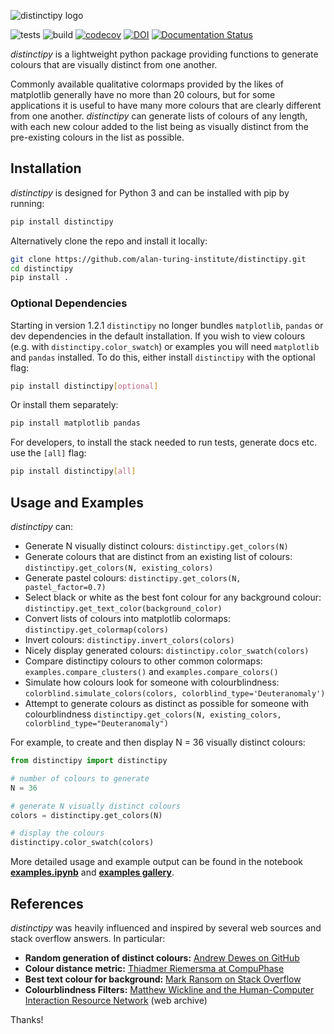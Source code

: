 ![distinctipy logo](https://raw.githubusercontent.com/alan-turing-institute/distinctipy/main/distinctipy_logo.png)


![tests](https://github.com/alan-turing-institute/distinctipy/workflows/Tests/badge.svg)
![build](https://github.com/alan-turing-institute/distinctipy/workflows/Build/badge.svg)
[![codecov](https://codecov.io/gh/alan-turing-institute/distinctipy/branch/main/graph/badge.svg)](https://codecov.io/gh/alan-turing-institute/distinctipy)
[![DOI](https://zenodo.org/badge/188444660.svg)](https://zenodo.org/badge/latestdoi/188444660)
[![Documentation Status](https://readthedocs.org/projects/distinctipy/badge/?version=latest)](https://distinctipy.readthedocs.io/en/latest/?badge=latest)

*distinctipy* is a lightweight python package providing functions to generate
colours that are visually distinct from one another.

Commonly available qualitative colormaps provided by the likes of matplotlib
generally have no more than 20 colours, but for some applications it is useful
to have many more colours that are clearly different from one another.
*distinctipy* can generate lists of colours of any length, with each new colour
added to the list being as visually distinct from the pre-existing colours in
 the list as possible.

## Installation

*distinctipy* is designed for Python 3 and can be installed with pip by running:

```python
pip install distinctipy
```

Alternatively clone the repo and install it locally:
```bash
git clone https://github.com/alan-turing-institute/distinctipy.git
cd distinctipy
pip install .
```

### Optional Dependencies

Starting in version 1.2.1 `distinctipy` no longer bundles `matplotlib`, `pandas` or dev dependencies in the default installation. If you wish to view
colours (e.g. with `distinctipy.color_swatch`) or examples you will need `matplotlib` and `pandas` installed. To do this, either install `distinctipy`
with the optional flag:
```bash
pip install distinctipy[optional]
```

Or install them separately:
```bash
pip install matplotlib pandas
```

For developers, to install the stack needed to run tests, generate docs etc. use the `[all]` flag:
```bash
pip install distinctipy[all]
```

## Usage and Examples

*distinctipy* can:
* Generate N visually distinct colours: `distinctipy.get_colors(N)`
* Generate colours that are distinct from an existing list of colours: `distinctipy.get_colors(N, existing_colors)`
* Generate pastel colours: `distinctipy.get_colors(N, pastel_factor=0.7)`
* Select black or white as the best font colour for any background colour: `distinctipy.get_text_color(background_color)`
* Convert lists of colours into matplotlib colormaps: `distinctipy.get_colormap(colors)`
* Invert colours: `distinctipy.invert_colors(colors)`
* Nicely display generated colours: `distinctipy.color_swatch(colors)`
* Compare distinctipy colours to other common colormaps: `examples.compare_clusters()` and `examples.compare_colors()`
* Simulate how colours look for someone with colourblindness: `colorblind.simulate_colors(colors, colorblind_type='Deuteranomaly')`
* Attempt to generate colours as distinct as possible for someone with colourblindness `distinctipy.get_colors(N, existing_colors, colorblind_type="Deuteranomaly")`

For example, to create and then display N = 36 visually distinct colours:

```python
from distinctipy import distinctipy

# number of colours to generate
N = 36

# generate N visually distinct colours
colors = distinctipy.get_colors(N)

# display the colours
distinctipy.color_swatch(colors)
```

More detailed usage and example output can be found in the notebook **[examples.ipynb](https://github.com/alan-turing-institute/distinctipy/blob/main/examples.ipynb)** and **[examples gallery](https://github.com/alan-turing-institute/distinctipy/tree/main/examples)**.

## References

*distinctipy* was heavily influenced and inspired by several web sources and
stack overflow answers. In particular:
* **Random generation of distinct colours:** [Andrew Dewes on GitHub](https://gist.github.com/adewes/5884820)
* **Colour distance metric:** [Thiadmer Riemersma at CompuPhase](https://www.compuphase.com/cmetric.htm)
* **Best text colour for background:** [Mark Ransom on Stack Overflow](https://stackoverflow.com/a/3943023)
* **Colourblindness Filters:** [Matthew Wickline and the Human-Computer Interaction Resource Network](http://web.archive.org/web/20090318054431/http://www.nofunc.com/Color_Blindness_Library) (web archive)

Thanks!
